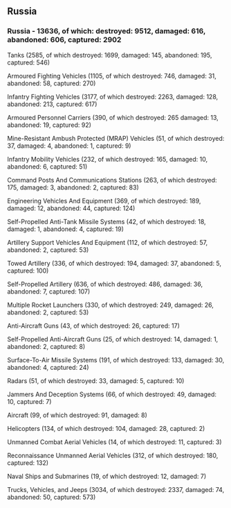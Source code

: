 
 
 ## Russia
 
 ### Russia - 13636, of which: destroyed: 9512, damaged: 616, abandoned: 606, captured: 2902

 

 

 Tanks (2585, of which destroyed: 1699, damaged: 145, abandoned: 195, captured: 546)

 Armoured Fighting Vehicles (1105, of which destroyed: 746, damaged: 31, abandoned: 58, captured: 270)

 Infantry Fighting Vehicles (3177, of which destroyed: 2263, damaged: 128, abandoned: 213, captured: 617)

 Armoured Personnel Carriers (390, of which destroyed: 265 damaged: 13, abandoned: 19, captured: 92)

 Mine-Resistant Ambush Protected (MRAP) Vehicles (51, of which destroyed: 37, damaged: 4, abandoned: 1, captured: 9)

 Infantry Mobility Vehicles (232, of which destroyed: 165, damaged: 10, abandoned: 6, captured: 51)

 Command Posts And Communications Stations (263, of which destroyed: 175, damaged: 3, abandoned: 2, captured: 83)

 Engineering Vehicles And Equipment (369, of which destroyed: 189, damaged: 12, abandoned: 44, captured: 124)

 Self-Propelled Anti-Tank Missile Systems (42, of which destroyed: 18, damaged: 1, abandoned: 4, captured: 19)

 Artillery Support Vehicles And Equipment (112, of which destroyed: 57, abandoned: 2, captured: 53)

 Towed Artillery (336, of which destroyed: 194, damaged: 37, abandoned: 5, captured: 100)

 Self-Propelled Artillery (636, of which destroyed: 486, damaged: 36, abandoned: 7, captured: 107)

 Multiple Rocket Launchers (330, of which destroyed: 249, damaged: 26, abandoned: 2, captured: 53)

 Anti-Aircraft Guns (43, of which destroyed: 26, captured: 17)

 Self-Propelled Anti-Aircraft Guns (25, of which destroyed: 14, damaged: 1, abandoned: 2, captured: 8)

 Surface-To-Air Missile Systems (191, of which destroyed: 133, damaged: 30, abandoned: 4, captured: 24)

 Radars (51, of which destroyed: 33, damaged: 5, captured: 10)

 Jammers And Deception Systems (66, of which destroyed: 49, damaged: 10, captured: 7)

 Aircraft (99, of which destroyed: 91, damaged: 8)

 Helicopters (134, of which destroyed: 104, damaged: 28, captured: 2)

 Unmanned Combat Aerial Vehicles (14, of which destroyed: 11, captured: 3)

 Reconnaissance Unmanned Aerial Vehicles (312, of which destroyed: 180, captured: 132)

 Naval Ships and Submarines (19, of which destroyed: 12, damaged: 7)

 Trucks, Vehicles, and Jeeps (3034, of which destroyed: 2337, damaged: 74, abandoned: 50, captured: 573)


